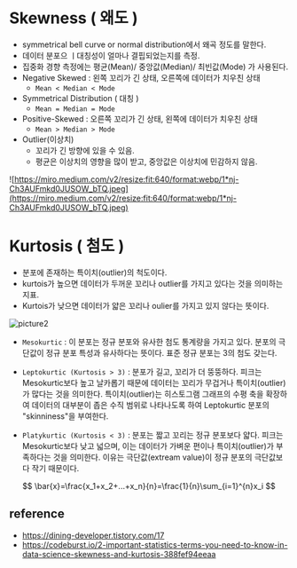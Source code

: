 # Skewness ( 왜도 ) 

- symmetrical bell curve or normal distribution에서 왜곡 정도를 말한다. 
- 데이터 분포으 ㅣ대칭성이 얼마나 결핍되었는지를 측정. 
- 집중화 경향 측정에는 평균(Mean)/ 중앙값(Median)/ 최빈값(Mode) 가 사용된다. 
- Negative Skewed : 왼쪽 꼬리가 긴 상태, 오른쪽에 데이터가 치우친 상태 
  - `Mean < Median < Mode` 
- Symmetrical Distribution ( 대칭 )
  - `Mean = Median = Mode`
- Positive-Skewed : 오른쪽 꼬리가 긴 상태, 왼쪽에 데이터가 치우친 상태
  - `Mean > Median > Mode`  
- Outlier(이상치)
  - 꼬리가 긴 방향에 있을 수 있음.  
  - 평균은 이상치의 영향을 많이 받고, 중앙값은 이상치에 민감하지 않음.  

![https://miro.medium.com/v2/resize:fit:640/format:webp/1*nj-Ch3AUFmkd0JUSOW_bTQ.jpeg](https://miro.medium.com/v2/resize:fit:640/format:webp/1*nj-Ch3AUFmkd0JUSOW_bTQ.jpeg)  

# Kurtosis ( 첨도 )

- 분포에 존재하는 특이치(outlier)의 척도이다. 
- kurtois가 높으면 데이터가 두꺼운 꼬리나 outlier를 가지고 있다는 것을 의미하는 지표.   
- Kurtois가 낮으면 데이터가 얇은 꼬리나 oulier를 가지고 있지 않다는 뜻이다. 

![picture2](https://miro.medium.com/v2/resize:fit:640/format:webp/1*Nqu07THa7APRTOF7kaVr5Q.jpeg)  

- `Mesokurtic` : 이 분포는 정규 분포와 유사한 첨도 통계량을 가지고 있다. 분포의 극단값이 정규 분포 특성과 유사하다는 뜻이다. 표준 정규 분포는 3의 첨도 갖는다.

- `Leptokurtic (Kurtosis > 3)` : 분포가 길고, 꼬리가 더 뚱뚱하다. 피크는 Mesokurtic보다 높고 날카롭기 때문에 데이터는 꼬리가 무겁거나 특이치(outlier)가 많다는 것을 의미한다.
특이치(outlier)는 히스토그램 그래프의 수평 축을 확장하여 데이터의 대부분이 좁은 수직 범위로 나타나도록 하여 Leptokurtic 분포의 "skinniness"을 부여한다.

- `Platykurtic (Kurtosis < 3)` : 분포는 짧고 꼬리는 정규 분포보다 얇다. 피크는 Mesokurtic보다 낮고 넓으며, 이는 데이터가 가벼운 편이나 특이치(outlier)가 부족하다는 것을 의미한다.
이유는 극단값(extream value)이 정규 분포의 극단값보다 작기 때문이다.

$$
\bar{x}=\frac{x_1+x_2+...+x_n}{n}=\frac{1}{n}\sum_{i=1}^{n}x_i
$$


## reference 

- https://dining-developer.tistory.com/17  
- https://codeburst.io/2-important-statistics-terms-you-need-to-know-in-data-science-skewness-and-kurtosis-388fef94eeaa


